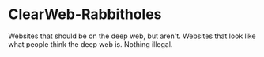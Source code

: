 # ClearWeb-Rabbitholes
Websites that should be on the deep web, but aren't. Websites that look like what people think the deep web is. Nothing illegal.
